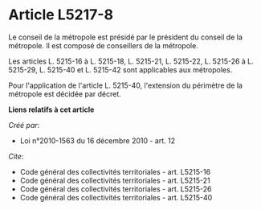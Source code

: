 # Article L5217-8

Le conseil de la métropole est présidé par le président du conseil de la métropole. Il est composé de conseillers de la
métropole. 

Les articles L. 5215-16 à L. 5215-18, L. 5215-21, L. 5215-22, L. 5215-26 à L. 5215-29, L. 5215-40 et L. 5215-42 sont
applicables aux métropoles. 

Pour l'application de l'article L. 5215-40, l'extension du périmètre de la métropole est décidée par décret.

**Liens relatifs à cet article**

_Créé par_:

  - Loi n°2010-1563 du 16 décembre 2010 - art. 12

_Cite_:

  - Code général des collectivités territoriales - art. L5215-16
  - Code général des collectivités territoriales - art. L5215-21
  - Code général des collectivités territoriales - art. L5215-26
  - Code général des collectivités territoriales - art. L5215-40
